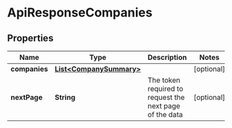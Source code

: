 
# ApiResponseCompanies

## Properties
Name | Type | Description | Notes
------------ | ------------- | ------------- | -------------
**companies** | [**List&lt;CompanySummary&gt;**](CompanySummary.md) |  |  [optional]
**nextPage** | **String** | The token required to request the next page of the data |  [optional]



